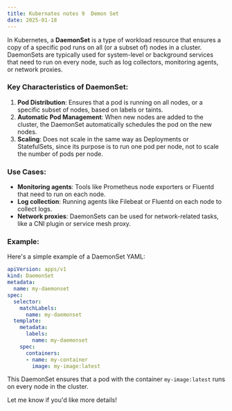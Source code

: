```yaml
---
title: Kubernates notes 9  Demon Set
date: 2025-01-18
---
```


In Kubernetes, a **DaemonSet** is a type of workload resource that ensures a copy of a specific pod runs on all (or a subset of) nodes in a cluster. DaemonSets are typically used for system-level or background services that need to run on every node, such as log collectors, monitoring agents, or network proxies.

### Key Characteristics of DaemonSet:

1. **Pod Distribution**: Ensures that a pod is running on all nodes, or a specific subset of nodes, based on labels or taints.
2. **Automatic Pod Management**: When new nodes are added to the cluster, the DaemonSet automatically schedules the pod on the new nodes.
3. **Scaling**: Does not scale in the same way as Deployments or StatefulSets, since its purpose is to run one pod per node, not to scale the number of pods per node.

### Use Cases:

- **Monitoring agents**: Tools like Prometheus node exporters or Fluentd that need to run on each node.
- **Log collection**: Running agents like Filebeat or Fluentd on each node to collect logs.
- **Network proxies**: DaemonSets can be used for network-related tasks, like a CNI plugin or service mesh proxy.

### Example:

Here's a simple example of a DaemonSet YAML:

```yaml
apiVersion: apps/v1
kind: DaemonSet
metadata:
  name: my-daemonset
spec:
  selector:
    matchLabels:
      name: my-daemonset
  template:
    metadata:
      labels:
        name: my-daemonset
    spec:
      containers:
      - name: my-container
        image: my-image:latest
```

This DaemonSet ensures that a pod with the container `my-image:latest` runs on every node in the cluster.

Let me know if you'd like more details!